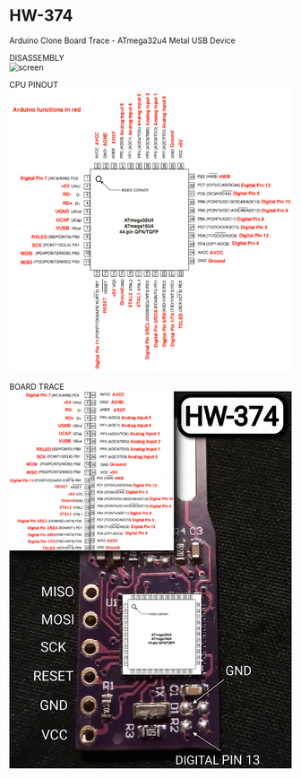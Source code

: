# HW-374
Arduino Clone Board Trace - ATmega32u4 Metal USB Device

DISASSEMBLY     
![screen](Screenshot_2021-01-21-09-26-52.jpg)     

CPU PINOUT      
![screen](32U4PinMapping.png)     

BOARD TRACE       
![screen](IMG_20210514_013748.jpg)   


